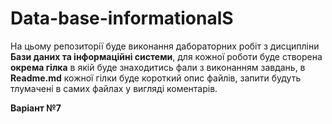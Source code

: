 # Data-base-informationalS

На цьому репозиторії буде виконання дабораторних робіт з дисципліни __Бази даних та інформаційні системи__,
для кожної роботи буде створена __окрема гілка__ в якій буде знаходитись фали з виконанням завдань, в __Readme.md__
кожної гілки буде короткий опис файлів, запити будуть тлумачені в самих файлах у вигляді коментарів.

__Варіант №7__ 
